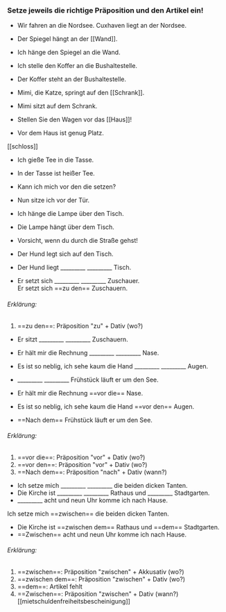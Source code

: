 ### Setze jeweils die richtige Präposition und den Artikel ein!

- Wir fahren an die Nordsee. Cuxhaven liegt an der Nordsee.  
- Der Spiegel hängt an der [[Wand]].  
- Ich hänge den Spiegel an die Wand.  
- Ich stelle den Koffer an die Bushaltestelle.  
- Der Koffer steht an der Bushaltestelle.  

- Mimi, die Katze, springt auf den [[Schrank]].  
- Mimi sitzt auf dem Schrank.  

- Stellen Sie den Wagen vor das [[Haus]]!  
- Vor dem Haus ist genug Platz.  


[[schloss]]

- Ich gieße Tee in die Tasse.  
- In der Tasse ist heißer Tee.  

- Kann ich mich vor den die setzen?  
- Nun sitze ich vor der Tür.  

- Ich hänge die Lampe über den Tisch.  
- Die Lampe hängt über dem Tisch.  

- Vorsicht, wenn du durch die Straße gehst!  

- Der Hund legt sich auf den Tisch.  
- Der Hund liegt _________ _________ Tisch.  
- Er setzt sich _________ _________ Zuschauer.  
Er setzt sich ==zu den== Zuschauern.

###### Erklärung:
1) ==zu den==: Präposition "zu" + Dativ (wo?)
- Er sitzt _________ _________ Zuschauern.  

- Er hält mir die Rechnung _________ _________ Nase.  
- Es ist so neblig, ich sehe kaum die Hand _________ _________ Augen.  
- _________ _________ Frühstück läuft er um den See.  
- Er hält mir die Rechnung ==vor die== Nase.
- Es ist so neblig, ich sehe kaum die Hand ==vor den== Augen.
- ==Nach dem== Frühstück läuft er um den See.

###### Erklärung:
1) ==vor die==: Präposition "vor" + Dativ (wo?)
2) ==vor den==: Präposition "vor" + Dativ (wo?)
3) ==Nach dem==: Präposition "nach" + Dativ (wann?)

- Ich setze mich _________ _________ die beiden dicken Tanten.  
- Die Kirche ist _________ _________ Rathaus und _________ Stadtgarten.  
- _________ acht und neun Uhr komme ich nach Hause.

Ich setze mich ==zwischen== die beiden dicken Tanten.
- Die Kirche ist ==zwischen dem== Rathaus und ==dem== Stadtgarten.
- ==Zwischen== acht und neun Uhr komme ich nach Hause.

###### Erklärung:
1) ==zwischen==: Präposition "zwischen" + Akkusativ (wo?)
2) ==zwischen dem==: Präposition "zwischen" + Dativ (wo?)
3) ==dem==: Artikel fehlt
4) ==Zwischen==: Präposition "zwischen" + Dativ (wann?)
[[mietschuldenfreiheitsbescheinigung]]